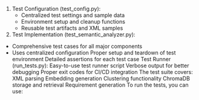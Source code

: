 1. Test Configuration (test_config.py):
    - Centralized test settings and sample data
    - Environment setup and cleanup functions
    - Reusable test artifacts and XML samples
2. Test Implementation (test_semantic_analyzer.py):
- Comprehensive test cases for all major components
- Uses centralized configuration
Proper setup and teardown of test environment
Detailed assertions for each test case
Test Runner (run_tests.py):
Easy-to-use test runner script
Verbose output for better debugging
Proper exit codes for CI/CD integration
The test suite covers:
XML parsing
Embedding generation
Clustering functionality
ChromaDB storage and retrieval
Requirement generation
To run the tests, you can use: